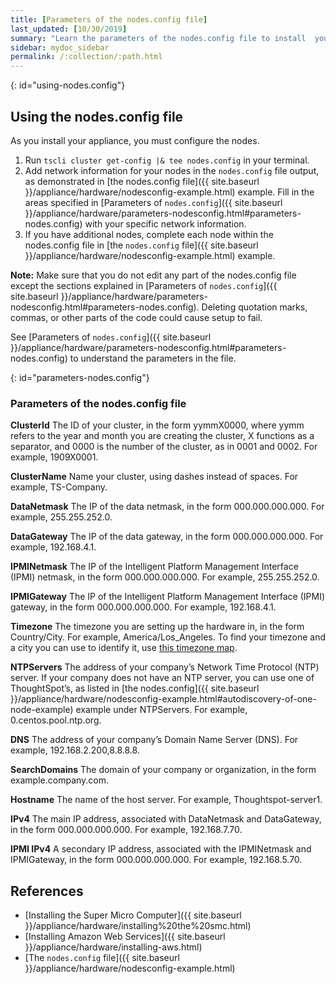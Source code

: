 ```yaml
---
title: [Parameters of the nodes.config file]
last_updated: [10/30/2019]
summary: "Learn the parameters of the nodes.config file to install  your cloud or hardware appliance."
sidebar: mydoc_sidebar
permalink: /:collection/:path.html
---
```


{: id="using-nodes.config"}
## Using the nodes.config file
As you install your appliance, you must configure the nodes.

1. Run `tscli cluster get-config |& tee nodes.config` in your terminal.
2. Add network information for your nodes in the `nodes.config` file output, as demonstrated in [the nodes.config file]({{ site.baseurl }}/appliance/hardware/nodesconfig-example.html) example. Fill in the areas specified in [Parameters of `nodes.config`]({{ site.baseurl }}/appliance/hardware/parameters-nodesconfig.html#parameters-nodes.config) with your specific network information.
3. If you have  additional nodes, complete each node within the nodes.config file in [the `nodes.config` file]({{ site.baseurl }}/appliance/hardware/nodesconfig-example.html) example.

**Note:** Make sure that you do not edit any part of the nodes.config file except the sections explained in [Parameters of `nodes.config`]({{ site.baseurl }}/appliance/hardware/parameters-nodesconfig.html#parameters-nodes.config). Deleting quotation marks, commas, or other parts of the code could cause setup to fail.

See [Parameters of `nodes.config`]({{ site.baseurl }}/appliance/hardware/parameters-nodesconfig.html#parameters-nodes.config) to understand the parameters in the file.

{: id="parameters-nodes.config"}

### Parameters of the nodes.config file

**ClusterId**	The ID of your cluster, in the form yymmX0000, where yymm refers to the year and month you are creating the cluster, X functions as a separator, and 0000 is the number of the cluster, as in 0001 and 0002. For example, 1909X0001.

**ClusterName**	Name your cluster, using dashes instead of spaces. For example, TS-Company.

**DataNetmask**	The IP of the data netmask, in the form 000.000.000.000. For example, 255.255.252.0.

**DataGateway**	The IP of the data gateway, in the form 000.000.000.000. For example, 192.168.4.1.  

**IPMINetmask**	The IP of the Intelligent Platform Management Interface (IPMI) netmask, in the form 000.000.000.000. For example, 255.255.252.0.  

**IPMIGateway**	The IP of the Intelligent Platform Management Interface (IPMI) gateway, in the form 000.000.000.000. For example, 192.168.4.1.   

**Timezone**	The timezone you are setting up the hardware in, in the form Country/City. For example, America/Los_Angeles. To find your timezone and a city you can use to identify it, use [this timezone map](https://www.timeanddate.com/time/map/).

**NTPServers**	The address of your company’s Network Time Protocol (NTP) server. If your company does not have an NTP server, you can use one of ThoughtSpot’s, as listed in [the nodes.config]({{ site.baseurl }}/appliance/hardware/nodesconfig-example.html#autodiscovery-of-one-node-example) example under NTPServers. For example, 0.centos.pool.ntp.org.  

**DNS**	The address of your company’s Domain Name Server (DNS). For example, 192.168.2.200,8.8.8.8.  

**SearchDomains**	The domain of your company or organization, in the form example.company.com.   

**Hostname**	The name of the host server. For example, Thoughtspot-server1.   

**IPv4**	The main IP address, associated with DataNetmask and DataGateway, in the form 000.000.000.000. For example, 192.168.7.70.  

**IPMI IPv4**	A secondary IP address, associated with the IPMINetmask and IPMIGateway, in the form 000.000.000.000. For example, 192.168.5.70.

## References
* [Installing the Super Micro Computer]({{ site.baseurl }}/appliance/hardware/installing%20the%20smc.html)
* [Installing Amazon Web Services]({{ site.baseurl }}/appliance/hardware/installing-aws.html)
* [The `nodes.config` file]({{ site.baseurl }}/appliance/hardware/nodesconfig-example.html)
